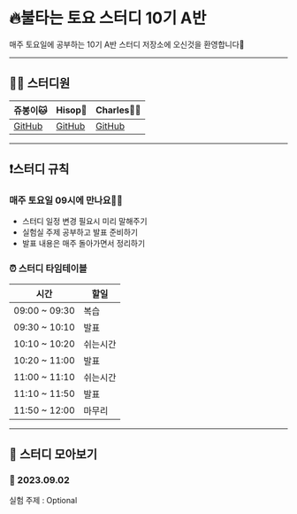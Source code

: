 # 🔥불타는 토요 스터디 10기 A반
매주 토요일에 공부하는 10기 A반 스터디 저장소에 오신것을 환영합니다👏

---
## 👋🏻 스터디원
|쥬봉이🐱|Hisop🐨|Charles🐻‍❄️|
|----|----|----|
|[GitHub](https://github.com/jyubong)|[GitHub](https://github.com/Hi-sop)|[GitHub](https://github.com/Charl-es)|

---
## ❗️스터디 규칙
### 매주 토요일 09시에 만나요👐🏻
+ 스터디 일정 변경 필요시 미리 말해주기
+ 실험실 주제 공부하고 발표 준비하기
+ 발표 내용은 매주 돌아가면서 정리하기

### ⏰ 스터디 타임테이블
|시간|할일|
|----|----|
|09:00 ~ 09:30|복습|
|09:30 ~ 10:10|발표|
|10:10 ~ 10:20|쉬는시간|
|10:20 ~ 11:00|발표|
|11:00 ~ 11:10|쉬는시간|
|11:10 ~ 11:50|발표|
|11:50 ~ 12:00|마무리|

---
## 📝 스터디 모아보기
### 🔎 2023.09.02
실험 주제 : Optional
